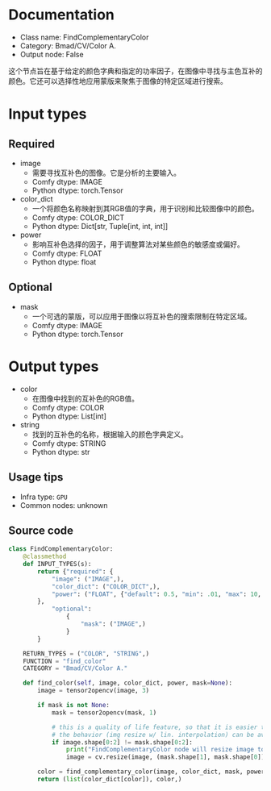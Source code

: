 
# Documentation
- Class name: FindComplementaryColor
- Category: Bmad/CV/Color A.
- Output node: False

这个节点旨在基于给定的颜色字典和指定的功率因子，在图像中寻找与主色互补的颜色。它还可以选择性地应用蒙版来聚焦于图像的特定区域进行搜索。

# Input types
## Required
- image
    - 需要寻找互补色的图像。它是分析的主要输入。
    - Comfy dtype: IMAGE
    - Python dtype: torch.Tensor
- color_dict
    - 一个将颜色名称映射到其RGB值的字典，用于识别和比较图像中的颜色。
    - Comfy dtype: COLOR_DICT
    - Python dtype: Dict[str, Tuple[int, int, int]]
- power
    - 影响互补色选择的因子，用于调整算法对某些颜色的敏感度或偏好。
    - Comfy dtype: FLOAT
    - Python dtype: float
## Optional
- mask
    - 一个可选的蒙版，可以应用于图像以将互补色的搜索限制在特定区域。
    - Comfy dtype: IMAGE
    - Python dtype: torch.Tensor

# Output types
- color
    - 在图像中找到的互补色的RGB值。
    - Comfy dtype: COLOR
    - Python dtype: List[int]
- string
    - 找到的互补色的名称，根据输入的颜色字典定义。
    - Comfy dtype: STRING
    - Python dtype: str


## Usage tips
- Infra type: `GPU`
- Common nodes: unknown


## Source code
```python
class FindComplementaryColor:
    @classmethod
    def INPUT_TYPES(s):
        return {"required": {
            "image": ("IMAGE",),
            "color_dict": ("COLOR_DICT",),
            "power": ("FLOAT", {"default": 0.5, "min": .01, "max": 10, "step": "0.01"}),
        },
            "optional":
                {
                    "mask": ("IMAGE",)
                }
        }

    RETURN_TYPES = ("COLOR", "STRING",)
    FUNCTION = "find_color"
    CATEGORY = "Bmad/CV/Color A."

    def find_color(self, image, color_dict, power, mask=None):
        image = tensor2opencv(image, 3)

        if mask is not None:
            mask = tensor2opencv(mask, 1)

            # this is a quality of life feature, so that it is easier to run the node and test stuff
            # the behavior (img resize w/ lin. interpolation) can be avoided by setting up the data prior to this node
            if image.shape[0:2] != mask.shape[0:2]:
                print("FindComplementaryColor node will resize image to fit mask.")
                image = cv.resize(image, (mask.shape[1], mask.shape[0]), interpolation=cv.INTER_LINEAR)

        color = find_complementary_color(image, color_dict, mask, power)
        return (list(color_dict[color]), color,)

```
